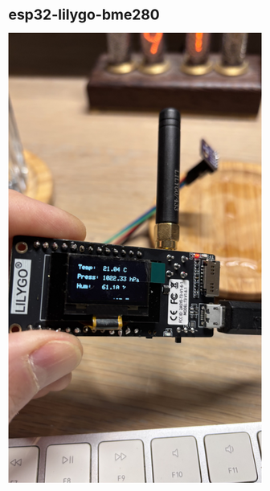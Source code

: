 # esp32-lilygo-bme280

![image](https://github.com/resimons/esp32-lilygo-bme280/blob/main/images/IMG_7154.jpg)